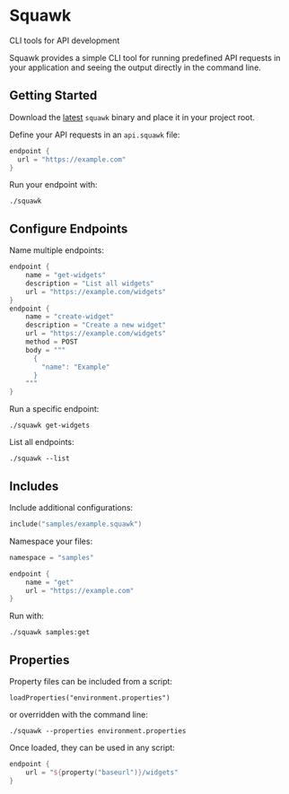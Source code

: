 Squawk
======

CLI tools for API development

Squawk provides a simple CLI tool for running predefined API requests in
your application and seeing the output directly in the command line.

Getting Started
---------------

Download the [latest][1] `squawk` binary and place it in your
project root.

Define your API requests in an `api.squawk` file:

```kotlin
endpoint {
  url = "https://example.com"
}
```

Run your endpoint with:

    ./squawk

[1]: https://github.com/InkApplications/Squawk/releases/latest

Configure Endpoints
-------------------

Name multiple endpoints:

```kotlin
endpoint {
    name = "get-widgets"
    description = "List all widgets"
    url = "https://example.com/widgets"
}
endpoint {
    name = "create-widget"
    description = "Create a new widget"
    url = "https://example.com/widgets"
    method = POST
    body = """
      {
        "name": "Example"
      }
    """
}
```

Run a specific endpoint:

    ./squawk get-widgets

List all endpoints:

    ./squawk --list

Includes
--------

Include additional configurations:

```kotlin
include("samples/example.squawk")
```

Namespace your files:

```kotlin
namespace = "samples"

endpoint {
    name = "get"
    url = "https://example.com"
}
```

Run with:

    ./squawk samples:get

Properties
----------

Property files can be included from a script:

```
loadProperties("environment.properties")
```

or overridden with the command line:

    ./squawk --properties environment.properties

Once loaded, they can be used in any script:

```kotlin
endpoint {
    url = "${property("baseurl")}/widgets"
}
```
